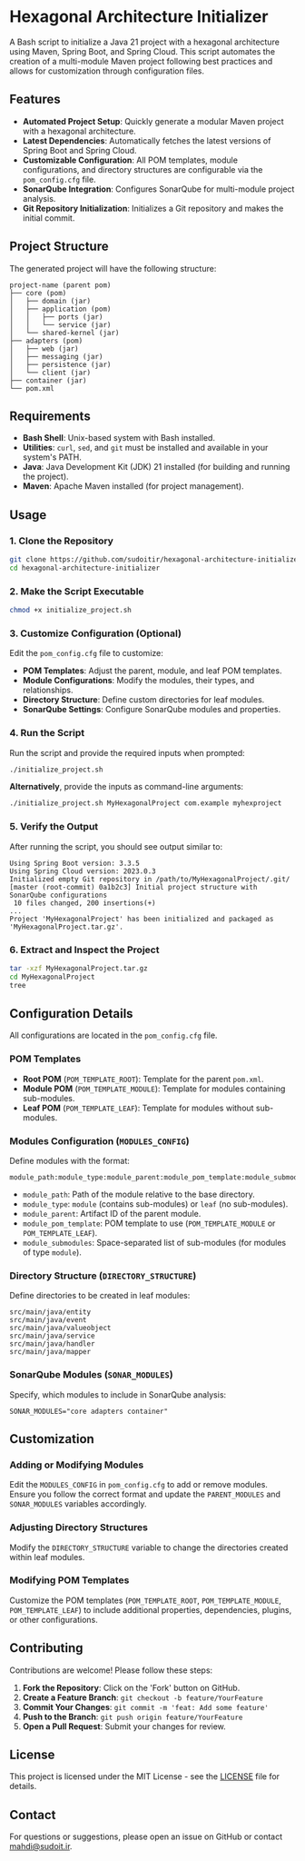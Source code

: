 # Hexagonal Architecture Initializer

A Bash script to initialize a Java 21 project with a hexagonal architecture using Maven, Spring Boot, and Spring Cloud. This script automates the creation of a multi-module Maven project following best practices and allows for customization through configuration files.

## Features

- **Automated Project Setup**: Quickly generate a modular Maven project with a hexagonal architecture.
- **Latest Dependencies**: Automatically fetches the latest versions of Spring Boot and Spring Cloud.
- **Customizable Configuration**: All POM templates, module configurations, and directory structures are configurable via the `pom_config.cfg` file.
- **SonarQube Integration**: Configures SonarQube for multi-module project analysis.
- **Git Repository Initialization**: Initializes a Git repository and makes the initial commit.

## Project Structure

The generated project will have the following structure:

```
project-name (parent pom)
├── core (pom)
│   ├── domain (jar)
│   ├── application (pom)
│   │   ├── ports (jar)
│   │   └── service (jar)
│   └── shared-kernel (jar)
├── adapters (pom)
│   ├── web (jar)
│   ├── messaging (jar)
│   ├── persistence (jar)
│   └── client (jar)
├── container (jar)
└── pom.xml
```

## Requirements

- **Bash Shell**: Unix-based system with Bash installed.
- **Utilities**: `curl`, `sed`, and `git` must be installed and available in your system's PATH.
- **Java**: Java Development Kit (JDK) 21 installed (for building and running the project).
- **Maven**: Apache Maven installed (for project management).

## Usage

### 1. Clone the Repository

```bash
git clone https://github.com/sudoitir/hexagonal-architecture-initializer.git
cd hexagonal-architecture-initializer
```

### 2. Make the Script Executable

```bash
chmod +x initialize_project.sh
```

### 3. Customize Configuration (Optional)

Edit the `pom_config.cfg` file to customize:

- **POM Templates**: Adjust the parent, module, and leaf POM templates.
- **Module Configurations**: Modify the modules, their types, and relationships.
- **Directory Structure**: Define custom directories for leaf modules.
- **SonarQube Settings**: Configure SonarQube modules and properties.

### 4. Run the Script

Run the script and provide the required inputs when prompted:

```bash
./initialize_project.sh
```

**Alternatively**, provide the inputs as command-line arguments:

```bash
./initialize_project.sh MyHexagonalProject com.example myhexproject
```

### 5. Verify the Output

After running the script, you should see output similar to:

```
Using Spring Boot version: 3.3.5
Using Spring Cloud version: 2023.0.3
Initialized empty Git repository in /path/to/MyHexagonalProject/.git/
[master (root-commit) 0a1b2c3] Initial project structure with SonarQube configurations
 10 files changed, 200 insertions(+)
...
Project 'MyHexagonalProject' has been initialized and packaged as 'MyHexagonalProject.tar.gz'.
```

### 6. Extract and Inspect the Project

```bash
tar -xzf MyHexagonalProject.tar.gz
cd MyHexagonalProject
tree
```

## Configuration Details

All configurations are located in the `pom_config.cfg` file.

### POM Templates

- **Root POM** (`POM_TEMPLATE_ROOT`): Template for the parent `pom.xml`.
- **Module POM** (`POM_TEMPLATE_MODULE`): Template for modules containing sub-modules.
- **Leaf POM** (`POM_TEMPLATE_LEAF`): Template for modules without sub-modules.

### Modules Configuration (`MODULES_CONFIG`)

Define modules with the format:

```
module_path:module_type:module_parent:module_pom_template:module_submodules
```

- `module_path`: Path of the module relative to the base directory.
- `module_type`: `module` (contains sub-modules) or `leaf` (no sub-modules).
- `module_parent`: Artifact ID of the parent module.
- `module_pom_template`: POM template to use (`POM_TEMPLATE_MODULE` or `POM_TEMPLATE_LEAF`).
- `module_submodules`: Space-separated list of sub-modules (for modules of type `module`).

### Directory Structure (`DIRECTORY_STRUCTURE`)

Define directories to be created in leaf modules:

```
src/main/java/entity
src/main/java/event
src/main/java/valueobject
src/main/java/service
src/main/java/handler
src/main/java/mapper
```

### SonarQube Modules (`SONAR_MODULES`)

Specify, which modules to include in SonarQube analysis:

```
SONAR_MODULES="core adapters container"
```

## Customization

### Adding or Modifying Modules

Edit the `MODULES_CONFIG` in `pom_config.cfg` to add or remove modules. Ensure you follow the correct format and update the `PARENT_MODULES` and `SONAR_MODULES` variables accordingly.

### Adjusting Directory Structures

Modify the `DIRECTORY_STRUCTURE` variable to change the directories created within leaf modules.

### Modifying POM Templates

Customize the POM templates (`POM_TEMPLATE_ROOT`, `POM_TEMPLATE_MODULE`, `POM_TEMPLATE_LEAF`) to include additional properties, dependencies, plugins, or other configurations.

## Contributing

Contributions are welcome! Please follow these steps:

1. **Fork the Repository**: Click on the 'Fork' button on GitHub.
2. **Create a Feature Branch**: `git checkout -b feature/YourFeature`
3. **Commit Your Changes**: `git commit -m 'feat: Add some feature'`
4. **Push to the Branch**: `git push origin feature/YourFeature`
5. **Open a Pull Request**: Submit your changes for review.

## License

This project is licensed under the MIT License - see the [LICENSE](LICENSE) file for details.

## Contact

For questions or suggestions, please open an issue on GitHub or contact [mahdi@sudoit.ir](mailto:mahdi@sudoit.ir).
